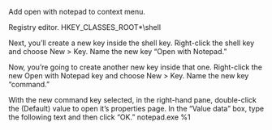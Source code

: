 Add open with notepad to context menu.

Registry editor.
HKEY_CLASSES_ROOT\*\shell

Next, you’ll create a new key inside the shell key. Right-click the shell key and choose New > Key. Name the new key “Open with Notepad.”

Now, you’re going to create another new key inside that one. Right-click the new Open with Notepad key and choose New > Key. Name the new key “command.”

With the new command key selected, in the right-hand pane, double-click the (Default) value to open it’s properties page.
In the “Value data” box, type the following text and then click “OK.”
notepad.exe %1